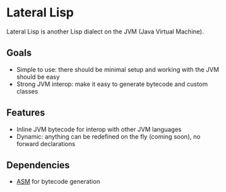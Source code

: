 # Lateral Lisp

Lateral Lisp is another Lisp dialect on the JVM (Java Virtual Machine).

## Goals
- Simple to use: there should be minimal setup and working with the JVM should be easy
- Strong JVM interop: make it easy to generate bytecode and custom classes

## Features
- Inline JVM bytecode for interop with other JVM languages
- Dynamic: anything can be redefined on the fly (coming soon), no forward declarations

## Dependencies
- [ASM](https://asm.ow2.io/index.html) for bytecode generation
